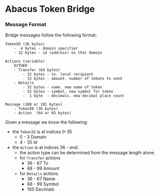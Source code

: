 # Abacus Token Bridge

### Message Format

Bridge messages follow the following format:

```
TokenID (36 bytes)
    -  4 bytes - domain specifier
    - 32 bytes - id (address) on that domain

Actions (variable)
    EITHER
    - Transfer (64 bytes)
        - 32 bytes - to. local recipient
        - 32 bytes - amount. number of tokens to send
    - Details
        - 32 bytes - name. new name of token
        - 32 bytes - symbol. new symbol for token
        -  1 byte  - decimals. new decimal place count

Message (100 or 101 bytes)
    - TokenID (36 bytes)
    - Action  (64 or 65 bytes)
```

Given a message we know the following:

- the `TokenID` is at indices 0-35
  - 0 - 3 Domain
  - 4 - 35 Id
- the `Action` is at indices 36 - end.
  - the action type can be determined from the message length alone.
  - for `Transfer` actions
    - 36 - 67 To
    - 68 - 99 Amount
  - for `Details` actions
    - 36 - 67 Name
    - 68 - 99 Symbol
    - 100 Decimals
